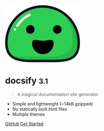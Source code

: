 ![logo](_media/icon.svg)

# docsify <small>3.1</small>

> A magical documentation site generator.

- Simple and lightweight (~14kB gzipped)
- No statically built html files
- Multiple themes


[GitHub](https://github.com/QingWei-Li/docsify/)
[Get Started](#docsify)
